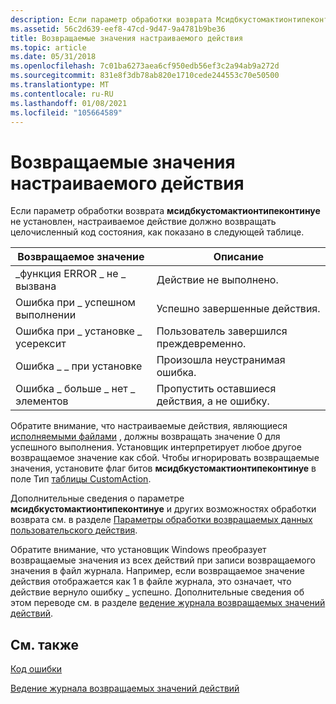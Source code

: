 ```yaml
---
description: Если параметр обработки возврата Мсидбкустомактионтипеконтинуе не установлен, настраиваемое действие должно возвращать целочисленный код состояния, как показано в следующей таблице.
ms.assetid: 56c2d639-eef8-47cd-9d47-9a4781b9be36
title: Возвращаемые значения настраиваемого действия
ms.topic: article
ms.date: 05/31/2018
ms.openlocfilehash: 7c01ba6273aea6cf950edb56ef3c2a94ab9a272d
ms.sourcegitcommit: 831e8f3db78ab820e1710cede244553c70e50500
ms.translationtype: MT
ms.contentlocale: ru-RU
ms.lasthandoff: 01/08/2021
ms.locfileid: "105664589"
---
```

# <a name="custom-action-return-values"></a>Возвращаемые значения настраиваемого действия

Если параметр обработки возврата **мсидбкустомактионтипеконтинуе** не установлен, настраиваемое действие должно возвращать целочисленный код состояния, как показано в следующей таблице.



| Возвращаемое значение                 | Описание                           |
|------------------------------|---------------------------------------|
| \_функция ERROR \_ не \_ вызвана | Действие не выполнено.                  |
| Ошибка при \_ успешном выполнении               | Успешно завершенные действия.       |
| Ошибка при \_ установке \_ усерексит     | Пользователь завершился преждевременно.          |
| Ошибка \_ \_ при установке      | Произошла неустранимая ошибка.         |
| Ошибка \_ больше \_ нет \_ элементов       | Пропустить оставшиеся действия, а не ошибку. |



 

Обратите внимание, что настраиваемые действия, являющиеся [исполняемыми файлами](executable-files.md) , должны возвращать значение 0 для успешного выполнения. Установщик интерпретирует любое другое возвращаемое значение как сбой. Чтобы игнорировать возвращаемые значения, установите флаг битов **мсидбкустомактионтипеконтинуе** в поле Тип [таблицы CustomAction](customaction-table.md).

Дополнительные сведения о параметре **мсидбкустомактионтипеконтинуе** и других возможностях обработки возврата см. в разделе [Параметры обработки возвращаемых данных пользовательского действия](custom-action-return-processing-options.md).

Обратите внимание, что установщик Windows преобразует возвращаемые значения из всех действий при записи возвращаемого значения в файл журнала. Например, если возвращаемое значение действия отображается как 1 в файле журнала, это означает, что действие вернуло ошибку \_ успешно. Дополнительные сведения об этом переводе см. в разделе [ведение журнала возвращаемых значений действий](logging-of-action-return-values.md).

## <a name="related-topics"></a>См. также

<dl> <dt>

[Код ошибки](error-codes.md)
</dt> <dt>

[Ведение журнала возвращаемых значений действий](logging-of-action-return-values.md)
</dt> </dl>

 

 



